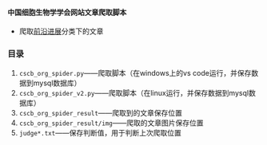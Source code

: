#### 中国细胞生物学学会网站文章爬取脚本
- 爬取[前沿进展](http://www.cscb.org.cn/news_list/3/1.html)分类下的文章


### 目录
1. `cscb_org_spider.py`——爬取脚本（在windows上的vs code运行，并保存数据到mysql数据库）
2. `cscb_org_spider_v2.py`——爬取脚本（在linux运行，并保存数据到mysql数据库）
3. `cscb_org_spider_result`——爬取到的文章保存位置
4. `cscb_org_spider_result/img`——爬取的文章图片保存位置
5. `judge*.txt`——保存判断值，用于判断上次爬取位置
